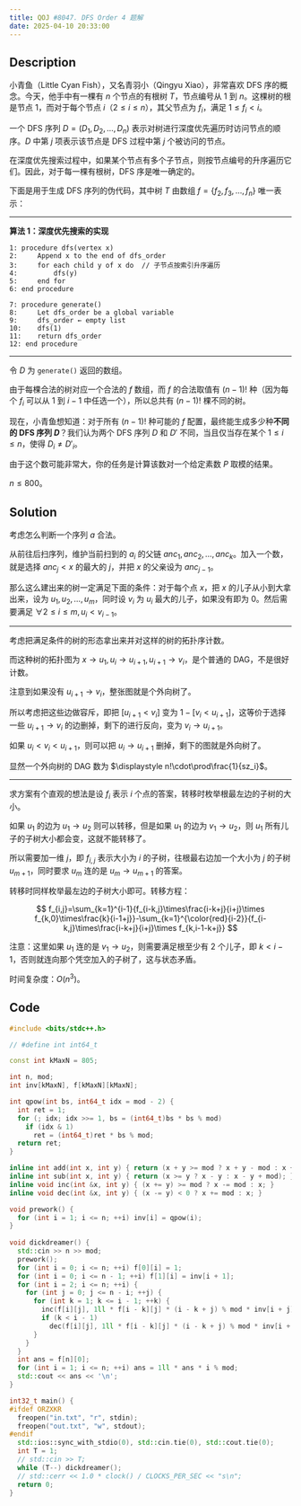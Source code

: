 ```yaml
---
title: QOJ #8047. DFS Order 4 题解
date: 2025-04-10 20:33:00
---
```


## Description

小青鱼（Little Cyan Fish），又名青羽小（Qingyu Xiao），非常喜欢 DFS 序的概念。今天，他手中有一棵有 $n$ 个节点的有根树 $T$，节点编号从 $1$ 到 $n$。这棵树的根是节点 $1$，而对于每个节点 $i$（$2 \le i \le n$），其父节点为 $f_i$，满足 $1 \le f_i < i$。

一个 DFS 序列 $D = (D_1, D_2, \ldots, D_n)$ 表示对树进行深度优先遍历时访问节点的顺序。$D$ 中第 $j$ 项表示该节点是 DFS 过程中第 $j$ 个被访问的节点。

在深度优先搜索过程中，如果某个节点有多个子节点，则按节点编号的升序遍历它们。因此，对于每一棵有根树，DFS 序是唯一确定的。

下面是用于生成 DFS 序列的伪代码，其中树 $T$ 由数组 $f = \{f_2, f_3, \ldots, f_n\}$ 唯一表示：

---

**算法 1：深度优先搜索的实现**

```plaintext
1: procedure dfs(vertex x)
2:     Append x to the end of dfs_order
3:     for each child y of x do  // 子节点按索引升序遍历
4:         dfs(y)
5:     end for
6: end procedure

7: procedure generate()
8:     Let dfs_order be a global variable
9:     dfs_order ← empty list
10:    dfs(1)
11:    return dfs_order
12: end procedure
```

---

令 $D$ 为 `generate()` 返回的数组。

由于每棵合法的树对应一个合法的 $f$ 数组，而 $f$ 的合法取值有 $(n - 1)!$ 种（因为每个 $f_i$ 可以从 $1$ 到 $i - 1$ 中任选一个），所以总共有 $(n - 1)!$ 棵不同的树。

现在，小青鱼想知道：对于所有 $(n - 1)!$ 种可能的 $f$ 配置，最终能生成多少种**不同的 DFS 序列 $D$**？我们认为两个 DFS 序列 $D$ 和 $D'$ 不同，当且仅当存在某个 $1 \le i \le n$，使得 $D_i \ne D'_i$。

由于这个数可能非常大，你的任务是计算该数对一个给定素数 $P$ 取模的结果。

$n\leq 800$。

## Solution

考虑怎么判断一个序列 $a$ 合法。

从前往后扫序列，维护当前扫到的 $a_i$ 的父链 $anc_1,anc_2,\ldots,anc_k$。加入一个数，就是选择 $anc_{j}<x$ 的最大的 $j$，并把 $x$ 的父亲设为 $anc_{j-1}$。

那么这么建出来的树一定满足下面的条件：对于每个点 $x$，把 $x$ 的儿子从小到大拿出来，设为 $u_1,u_2,\ldots,u_m$，同时设 $v_i$ 为 $u_i$ 最大的儿子，如果没有即为 $0$。然后需要满足 $\forall 2\leq i\leq m,u_i<v_{i-1}$。

---

考虑把满足条件的树的形态拿出来并对这样的树的拓扑序计数。

而这种树的拓扑图为 $x\to u_1,u_i\to u_{i+1},u_{i+1}\to v_i$，是个普通的 DAG，不是很好计数。

注意到如果没有 $u_{i+1}\to v_i$，整张图就是个外向树了。

所以考虑把这些边做容斥，即把 $[u_{i+1}<v_i]$ 变为 $1-[v_i<u_{i+1}]$，这等价于选择一些 $u_{i+1}\to v_i$ 的边删掉，剩下的进行反向，变为 $v_i\to u_{i+1}$。

如果 $u_i<v_i<u_{i+1}$，则可以把 $u_i\to u_{i+1}$ 删掉，剩下的图就是外向树了。

显然一个外向树的 DAG 数为 $\displaystyle n!\cdot\prod\frac{1}{sz_i}$。

---

求方案有个直观的想法是设 $f_{i}$ 表示 $i$ 个点的答案，转移时枚举根最左边的子树的大小。

如果 $u_1$ 的边为 $u_1\to u_{2}$ 则可以转移，但是如果 $u_1$ 的边为 $v_1\to u_2$，则 $u_1$ 所有儿子的子树大小都会变，这就不能转移了。

所以需要加一维 $j$，即 $f_{i,j}$ 表示大小为 $i$ 的子树，往根最右边加一个大小为 $j$ 的子树 $u_{m+1}$，同时要求 $u_{m}$ 连的是 $u_m\to u_{m+1}$ 的答案。

转移时同样枚举最左边的子树大小即可。转移方程：

$$
f_{i,j}=\sum_{k=1}^{i-1}{f_{i-k,j}\times\frac{i-k+j}{i+j}\times f_{k,0}\times\frac{k}{i-1+j}}-\sum_{k=1}^{\color{red}{i-2}}{f_{i-k,j}\times\frac{i-k+j}{i+j}\times f_{k,i-1-k+j}}
$$

注意：这里如果 $u_1$ 连的是 $v_1\to u_2$，则需要满足根至少有 $2$ 个儿子，即 $k<i-1$，否则就连向那个凭空加入的子树了，这与状态矛盾。

时间复杂度：$O(n^3)$。

## Code

```cpp
#include <bits/stdc++.h>

// #define int int64_t

const int kMaxN = 805;

int n, mod;
int inv[kMaxN], f[kMaxN][kMaxN];

int qpow(int bs, int64_t idx = mod - 2) {
  int ret = 1;
  for (; idx; idx >>= 1, bs = (int64_t)bs * bs % mod)
    if (idx & 1)
      ret = (int64_t)ret * bs % mod;
  return ret;
}

inline int add(int x, int y) { return (x + y >= mod ? x + y - mod : x + y); }
inline int sub(int x, int y) { return (x >= y ? x - y : x - y + mod); }
inline void inc(int &x, int y) { (x += y) >= mod ? x -= mod : x; }
inline void dec(int &x, int y) { (x -= y) < 0 ? x += mod : x; }

void prework() {
  for (int i = 1; i <= n; ++i) inv[i] = qpow(i);
}
  
void dickdreamer() {
  std::cin >> n >> mod;
  prework();
  for (int i = 0; i <= n; ++i) f[0][i] = 1;
  for (int i = 0; i <= n - 1; ++i) f[1][i] = inv[i + 1];
  for (int i = 2; i <= n; ++i) {
    for (int j = 0; j <= n - i; ++j) {
      for (int k = 1; k <= i - 1; ++k) {
        inc(f[i][j], 1ll * f[i - k][j] * (i - k + j) % mod * inv[i + j] % mod * f[k][0] % mod * k % mod * inv[i - 1 + j] % mod);
        if (k < i - 1)
          dec(f[i][j], 1ll * f[i - k][j] * (i - k + j) % mod * inv[i + j] % mod * f[k][i - 1 - k + j] % mod);
      }
    }
  }
  int ans = f[n][0];
  for (int i = 1; i <= n; ++i) ans = 1ll * ans * i % mod;
  std::cout << ans << '\n';
}

int32_t main() {
#ifdef ORZXKR
  freopen("in.txt", "r", stdin);
  freopen("out.txt", "w", stdout);
#endif
  std::ios::sync_with_stdio(0), std::cin.tie(0), std::cout.tie(0);
  int T = 1;
  // std::cin >> T;
  while (T--) dickdreamer();
  // std::cerr << 1.0 * clock() / CLOCKS_PER_SEC << "s\n";
  return 0;
}
```
